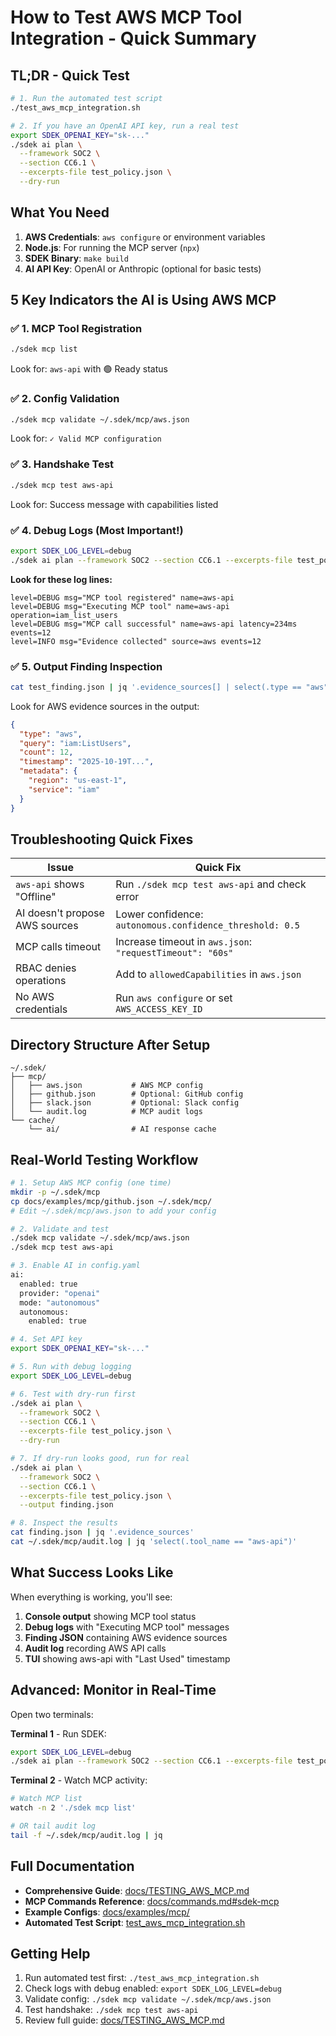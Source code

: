 # How to Test AWS MCP Tool Integration - Quick Summary

## TL;DR - Quick Test

```bash
# 1. Run the automated test script
./test_aws_mcp_integration.sh

# 2. If you have an OpenAI API key, run a real test
export SDEK_OPENAI_KEY="sk-..."
./sdek ai plan \
  --framework SOC2 \
  --section CC6.1 \
  --excerpts-file test_policy.json \
  --dry-run
```

## What You Need

1. **AWS Credentials**: `aws configure` or environment variables
2. **Node.js**: For running the MCP server (`npx`)
3. **SDEK Binary**: `make build`
4. **AI API Key**: OpenAI or Anthropic (optional for basic tests)

## 5 Key Indicators the AI is Using AWS MCP

### ✅ 1. MCP Tool Registration
```bash
./sdek mcp list
```
Look for: `aws-api` with 🟢 Ready status

### ✅ 2. Config Validation
```bash
./sdek mcp validate ~/.sdek/mcp/aws.json
```
Look for: `✓ Valid MCP configuration`

### ✅ 3. Handshake Test
```bash
./sdek mcp test aws-api
```
Look for: Success message with capabilities listed

### ✅ 4. Debug Logs (Most Important!)
```bash
export SDEK_LOG_LEVEL=debug
./sdek ai plan --framework SOC2 --section CC6.1 --excerpts-file test_policy.json
```

**Look for these log lines:**
```
level=DEBUG msg="MCP tool registered" name=aws-api
level=DEBUG msg="Executing MCP tool" name=aws-api operation=iam_list_users
level=DEBUG msg="MCP call successful" name=aws-api latency=234ms events=12
level=INFO msg="Evidence collected" source=aws events=12
```

### ✅ 5. Output Finding Inspection
```bash
cat test_finding.json | jq '.evidence_sources[] | select(.type == "aws")'
```

Look for AWS evidence sources in the output:
```json
{
  "type": "aws",
  "query": "iam:ListUsers",
  "count": 12,
  "timestamp": "2025-10-19T...",
  "metadata": {
    "region": "us-east-1",
    "service": "iam"
  }
}
```

## Troubleshooting Quick Fixes

| Issue | Quick Fix |
|-------|-----------|
| `aws-api` shows "Offline" | Run `./sdek mcp test aws-api` and check error |
| AI doesn't propose AWS sources | Lower confidence: `autonomous.confidence_threshold: 0.5` |
| MCP calls timeout | Increase timeout in `aws.json`: `"requestTimeout": "60s"` |
| RBAC denies operations | Add to `allowedCapabilities` in `aws.json` |
| No AWS credentials | Run `aws configure` or set `AWS_ACCESS_KEY_ID` |

## Directory Structure After Setup

```
~/.sdek/
├── mcp/
│   ├── aws.json           # AWS MCP config
│   ├── github.json        # Optional: GitHub config
│   ├── slack.json         # Optional: Slack config
│   └── audit.log          # MCP audit logs
└── cache/
    └── ai/                # AI response cache
```

## Real-World Testing Workflow

```bash
# 1. Setup AWS MCP config (one time)
mkdir -p ~/.sdek/mcp
cp docs/examples/mcp/github.json ~/.sdek/mcp/
# Edit ~/.sdek/mcp/aws.json to add your config

# 2. Validate and test
./sdek mcp validate ~/.sdek/mcp/aws.json
./sdek mcp test aws-api

# 3. Enable AI in config.yaml
ai:
  enabled: true
  provider: "openai"
  mode: "autonomous"
  autonomous:
    enabled: true

# 4. Set API key
export SDEK_OPENAI_KEY="sk-..."

# 5. Run with debug logging
export SDEK_LOG_LEVEL=debug

# 6. Test with dry-run first
./sdek ai plan \
  --framework SOC2 \
  --section CC6.1 \
  --excerpts-file test_policy.json \
  --dry-run

# 7. If dry-run looks good, run for real
./sdek ai plan \
  --framework SOC2 \
  --section CC6.1 \
  --excerpts-file test_policy.json \
  --output finding.json

# 8. Inspect the results
cat finding.json | jq '.evidence_sources'
cat ~/.sdek/mcp/audit.log | jq 'select(.tool_name == "aws-api")'
```

## What Success Looks Like

When everything is working, you'll see:

1. **Console output** showing MCP tool status
2. **Debug logs** with "Executing MCP tool" messages
3. **Finding JSON** containing AWS evidence sources
4. **Audit log** recording AWS API calls
5. **TUI** showing aws-api with "Last Used" timestamp

## Advanced: Monitor in Real-Time

Open two terminals:

**Terminal 1** - Run SDEK:
```bash
export SDEK_LOG_LEVEL=debug
./sdek ai plan --framework SOC2 --section CC6.1 --excerpts-file test_policy.json
```

**Terminal 2** - Watch MCP activity:
```bash
# Watch MCP list
watch -n 2 './sdek mcp list'

# OR tail audit log
tail -f ~/.sdek/mcp/audit.log | jq
```

## Full Documentation

- **Comprehensive Guide**: [docs/TESTING_AWS_MCP.md](./docs/TESTING_AWS_MCP.md)
- **MCP Commands Reference**: [docs/commands.md#sdek-mcp](./docs/commands.md#sdek-mcp)
- **Example Configs**: [docs/examples/mcp/](./docs/examples/mcp/)
- **Automated Test Script**: [test_aws_mcp_integration.sh](./test_aws_mcp_integration.sh)

## Getting Help

1. Run automated test first: `./test_aws_mcp_integration.sh`
2. Check logs with debug enabled: `export SDEK_LOG_LEVEL=debug`
3. Validate config: `./sdek mcp validate ~/.sdek/mcp/aws.json`
4. Test handshake: `./sdek mcp test aws-api`
5. Review full guide: [docs/TESTING_AWS_MCP.md](./docs/TESTING_AWS_MCP.md)
